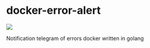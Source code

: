 # docker-error-alert

[![](https://images.microbadger.com/badges/image/cl3m3nt/docker-error-alert.svg)](https://microbadger.com/images/cl3m3nt/docker-error-alert "cl3m3nt/docker-error-alert")


Notification telegram of errors docker written in golang
